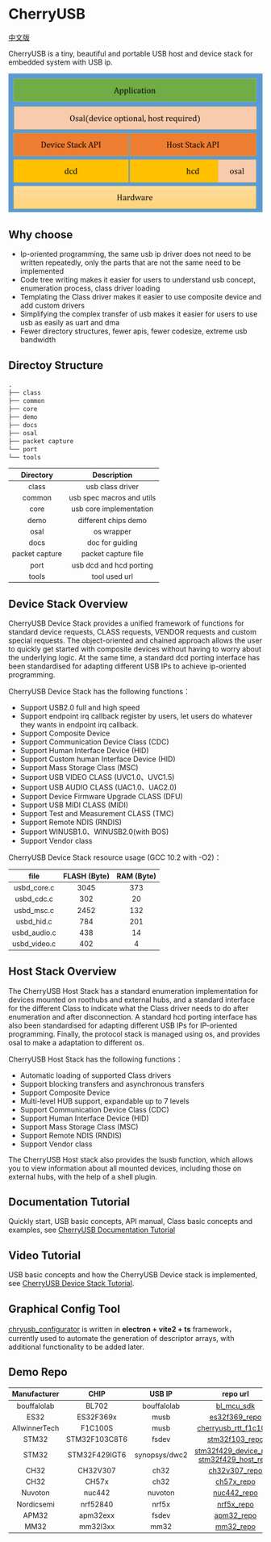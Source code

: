 # CherryUSB

[中文版](./README_zh.md)

CherryUSB is a tiny, beautiful and portable USB host and device stack for embedded system with USB ip.

![CherryUSB](./docs/asserts/usb_outline.png)

## Why choose

- Ip-oriented programming, the same usb ip driver does not need to be written repeatedly, only the parts that are not the same need to be implemented
- Code tree writing makes it easier for users to understand usb concept, enumeration process, class driver loading
- Templating the Class driver makes it easier to use composite device and add custom drivers
- Simplifying the complex transfer of usb makes it easier for users to use usb as easily as uart and dma
- Fewer directory structures, fewer apis, fewer codesize, extreme usb bandwidth

## Directoy Structure

```
.
├── class
├── common
├── core
├── demo
├── docs
├── osal
├── packet capture
└── port
└── tools

```

|   Directory       |  Description            |
|:-------------:|:---------------------------:|
|class          |  usb class driver           |
|common         |  usb spec macros and utils  |
|core           |  usb core implementation  |
|demo           |  different chips demo     |
|osal           |  os wrapper              |
|docs           |  doc for guiding         |
|packet capture |  packet capture file     |
|port           |  usb dcd and hcd porting |
|tools           |  tool used url          |

## Device Stack Overview

CherryUSB Device Stack provides a unified framework of functions for standard device requests, CLASS requests, VENDOR requests and custom special requests. The object-oriented and chained approach allows the user to quickly get started with composite devices without having to worry about the underlying logic. At the same time, a standard dcd porting interface has been standardised for adapting different USB IPs to achieve ip-oriented programming.

CherryUSB Device Stack has the following functions：

- Support USB2.0 full and high speed
- Support endpoint irq callback register by users, let users do whatever they wants in endpoint irq callback.
- Support Composite Device
- Support Communication Device Class (CDC)
- Support Human Interface Device (HID)
- Support Custom human Interface Device (HID)
- Support Mass Storage Class (MSC)
- Support USB VIDEO CLASS (UVC1.0、UVC1.5)
- Support USB AUDIO CLASS (UAC1.0、UAC2.0)
- Support Device Firmware Upgrade CLASS (DFU)
- Support USB MIDI CLASS (MIDI)
- Support Test and Measurement CLASS (TMC)
- Support Remote NDIS (RNDIS)
- Support WINUSB1.0、WINUSB2.0(with BOS)
- Support Vendor class

CherryUSB Device Stack resource usage (GCC 10.2 with -O2)：

|   file      |  FLASH (Byte)  |  RAM (Byte)  |
|:-----------:|:--------------:|:------------:|
|usbd_core.c  |  3045          | 373          |
|usbd_cdc.c   |  302           | 20           |
|usbd_msc.c   |  2452          | 132          |
|usbd_hid.c   |  784           | 201          |
|usbd_audio.c |  438           | 14           |
|usbd_video.c |  402           | 4            |

## Host Stack Overview

The CherryUSB Host Stack has a standard enumeration implementation for devices mounted on roothubs and external hubs, and a standard interface for the different Class to indicate what the Class driver needs to do after enumeration and after disconnection. A standard hcd porting interface has also been standardised for adapting different USB IPs for IP-oriented programming. Finally, the protocol stack is managed using os, and provides osal to make a adaptation to different os.

CherryUSB Host Stack has the following functions：

- Automatic loading of supported Class drivers
- Support blocking transfers and asynchronous transfers
- Support Composite Device
- Multi-level HUB support, expandable up to 7 levels
- Support Communication Device Class (CDC)
- Support Human Interface Device (HID)
- Support Mass Storage Class (MSC)
- Support Remote NDIS (RNDIS)
- Support Vendor class

The CherryUSB Host stack also provides the lsusb function, which allows you to view information about all mounted devices, including those on external hubs, with the help of a shell plugin.

## Documentation Tutorial

Quickly start, USB basic concepts, API manual, Class basic concepts and examples, see [CherryUSB Documentation Tutorial](https://cherryusb.readthedocs.io/)

## Video Tutorial

USB basic concepts and how the CherryUSB Device stack is implemented, see [CherryUSB Device Stack Tutorial](https://www.bilibili.com/video/BV1Ef4y1t73d).

## Graphical Config Tool

[chryusb_configurator](https://github.com/Egahp/chryusb_configurator) is written in **electron + vite2 + ts** framework，currently used to automate the generation of descriptor arrays, with additional functionality to be added later.

## Demo Repo

|   Manufacturer       |  CHIP    | USB IP| repo url |
|:-------------:|:----------:|:----------:|:----------:|
|bouffalolab    |  BL702 | bouffalolab|[bl_mcu_sdk](https://github.com/bouffalolab/bl_mcu_sdk/tree/master/examples/usb)|
|ES32    |  ES32F369x | musb |[es32f369_repo](https://github.com/sakumisu/CherryUSB/tree/master/demo/es32)|
|AllwinnerTech    |  F1C100S | musb |[cherryusb_rtt_f1c100s](https://github.com/CherryUSB/cherryusb_rtt_f1c100s)|
|STM32    |  STM32F103C8T6 | fsdev |[stm32f103_repo](https://github.com/sakumisu/CherryUSB/tree/master/demo/stm32/usb_device/stm32f103c8t6)|
|STM32    |  STM32F429IGT6 | synopsys/dwc2 |[stm32f429_device_repo](https://github.com/sakumisu/CherryUSB/tree/master/demo/stm32/usb_device/stm32f429igt6)   [stm32f429_host_repo](https://github.com/sakumisu/CherryUSB/tree/master/demo/stm32/usb_host/stm32f429igt6)|
|CH32    |  CH32V307 | ch32 |[ch32v307_repo](https://github.com/sakumisu/CherryUSB/tree/master/demo/ch32/usb_device/CH32V307VCT6)|
|CH32    |  CH57x | ch32 |[ch57x_repo](https://github.com/CherryUSB/cherryusb_ch57x)|
|Nuvoton    |  nuc442 | nuvoton |[nuc442_repo](https://github.com/sakumisu/CherryUSB/tree/master/demo/nuvoton/usb_device/nuc442)|
|Nordicsemi    |  nrf52840 | nrf5x |[nrf5x_repo](https://github.com/CherryUSB/cherryusb_nrf5x)|
|APM32    |  apm32exx | fsdev |[apm32_repo](https://github.com/CherryUSB/cherryusb_apm32)|
|MM32    |  mm32l3xx | mm32 |[mm32_repo](https://github.com/CherryUSB/cherryusb_mm32)|